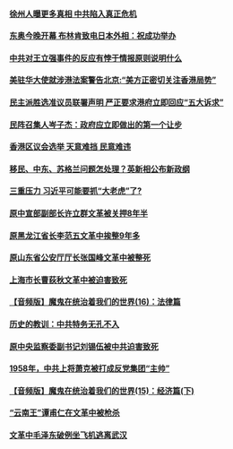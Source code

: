 #### [ 徐州人曝更多真相 中共陷入真正危机](../pages/soh186/596089.md) 
#### [东奥今晚开幕 布林肯致电日本外相：祝成功举办](../pages/soh186/528596.md) 
#### [中共对王立强事件的反应有悖于情报原则说明什么](../pages/soh186/317141.md) 
#### [美驻华大使就涉港法案警告北京:“美方正密切关注香港局势” ](../pages/soh186/316775.md) 
#### [民主派胜选准议员联署声明 严正要求港府立即回应“五大诉求”](../pages/soh186/316529.md) 
#### [民阵召集人岑子杰：政府应立即做出的第一个让步](../pages/soh186/316481.md) 
#### [香港区议会选举 天意难挡  民意难违 ](../pages/soh186/316259.md) 
#### [移民、中东、苏格兰问题怎处理？英新相公布新政纲](../pages/soh186/287427.md) 
#### [三重压力 习近平可能要抓“大老虎”了?](../pages/soh186/261898.md) 
#### [原中宣部副部长许立群文革被关押8年半](../pages/soh186/260045.md) 
#### [原黑龙江省长李范五文革中挨整9年多](../pages/soh186/259762.md) 
#### [原山东省公安厅厅长张国峰文革中被整死](../pages/soh186/259427.md) 
#### [上海市长曹荻秋文革中被迫害致死](../pages/soh186/259309.md) 
#### [【音频版】魔鬼在统治着我们的世界(16)：法律篇](../pages/soh186/259239.md) 
#### [历史的教训：中共特务无孔不入](../pages/soh186/259173.md) 
#### [原中央监察委副书记刘锡伍被中共迫害致死](../pages/soh186/259013.md) 
#### [1958年，中共上将萧克被打成反党集团“主帅”](../pages/soh186/258862.md) 
#### [【音频版】魔鬼在统治着我们的世界(15)：经济篇(下)](../pages/soh186/258802.md) 
#### [“云南王”谭甫仁在文革中被枪杀](../pages/soh186/258695.md) 
#### [文革中毛泽东破例坐飞机逃离武汉](../pages/soh186/258498.md) 

